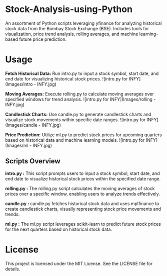 # Stock-Analysis-using-Python
An assortment of Python scripts leveraging yfinance for analyzing historical stock data from the Bombay Stock Exchange (BSE). Includes tools for visualization, price trend analysis, rolling averages, and machine learning-based future price prediction.

# Usage 
**Fetch Historical Data:** Run intro.py to input a stock symbol, start date, and end date for visualizing historical stock prices.
![intro.py for INFY](Images/intro - INFY.jpg)

**Moving Averages:** Execute rolling.py to calculate moving averages over specified windows for trend analysis.
![intro.py for INFY](Images/rolling - INFY.jpg)

**Candlestick Charts:** Use candle.py to generate candlestick charts and visualize stock movements within specific date ranges.
![intro.py for INFY](Images/candle - INFY.jpg)

**Price Prediction:** Utilize ml.py to predict stock prices for upcoming quarters based on historical data and machine learning models.
![intro.py for INFY](Images/ml - INFY.jpg)

## Scripts Overview
**intro.py :** This script prompts users to input a stock symbol, start date, and end date to visualize historical stock prices within the specified date range.

**rolling.py :** The rolling.py script calculates the moving averages of stock prices over a specific window, enabling users to analyze trends effectively.

**candle.py :** candle.py fetches historical stock data and uses mplfinance to create candlestick charts, visually representing stock price movements and trends.

**ml.py :** The ml.py script leverages scikit-learn to predict future stock prices for the next quarters based on historical stock data.

# License
This project is licensed under the MIT License. See the LICENSE file for details.
